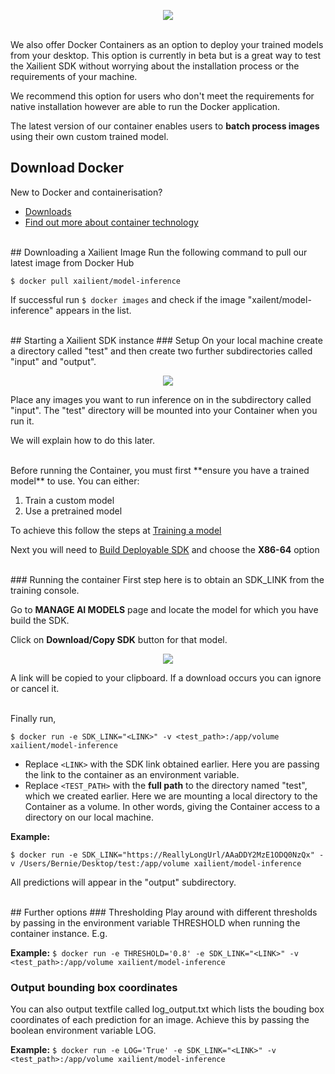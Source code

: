 <p align="center">
  <img src="../img/container/docker_xailient.png">
</p>
<br>
We also offer Docker Containers as an option to deploy your trained models from your desktop.
This option is currently in beta but is a great way to test the Xailient SDK without worrying about the installation process or the requirements of your machine.

We recommend this option for users who don't meet the requirements for native installation however are able to run the Docker application.

The latest version of our container enables users to **batch process images** using their own custom trained model.

## Download Docker
New to Docker and containerisation?

* [Downloads](https://www.docker.com/products/docker-desktop)
* [Find out more about container technology](https://www.docker.com/resources/what-container)

<br>
## Downloading a Xailient Image
Run the following command to pull our latest image from Docker Hub

`$ docker pull xailient/model-inference`

If successful run `$ docker images` and check if the image "xailent/model-inference" appears in the list.

<br>
## Starting a Xailient SDK instance
### Setup
On your local machine create a directory called "test" and then create two further subdirectories called "input" and "output". 

<p align="center">
  <img src="../img/container/test.png">
</p>

Place any images you want to run inference on in the subdirectory called "input".
The "test" directory will be mounted into your Container when you run it. 

We will explain how to do this later.

<br>
Before running the Container, you must first **ensure you have a trained model** to use.
You can either:

1. Train a custom model
2. Use a pretrained model

To achieve this follow the steps at [Training a model](custom_models.md)

Next you will need to [Build Deployable SDK](buildSdk.md) and choose the **X86-64** option

<br>
### Running the container
First step here is to obtain an SDK_LINK from the training console.

Go to __MANAGE AI MODELS__ page and locate the model for which you have build the SDK.

Click on __Download/Copy SDK__ button for that model. 

<p align="center">
<img src="../img/console/SDKBuildComplete.png" heigth=100>
</p>

A link will be copied to your clipboard. If a download occurs you can ignore or cancel it.

<br>
Finally run,

`$ docker run -e SDK_LINK="<LINK>" -v <test_path>:/app/volume xailient/model-inference`

- Replace `<LINK>` with the SDK link obtained earlier. Here you are passing the link to the container as an environment variable.
- Replace `<TEST_PATH>` with the **full path** to the directory named "test", which we created earlier. Here we are mounting a local directory to the Container as a volume. In other words, giving the Container access to a directory on our local machine.

**Example:**

`$ docker run -e SDK_LINK="https://ReallyLongUrl/AAaDDY2MzE1ODQ0NzQx" -v /Users/Bernie/Desktop/test:/app/volume xailient/model-inference`

All predictions will appear in the "output" subdirectory.


<br>
## Further options
### Thresholding
Play around with different thresholds by passing in the environment variable THRESHOLD when running the container instance. E.g.

**Example:**
`$ docker run -e THRESHOLD='0.8' -e SDK_LINK="<LINK>" -v <test_path>:/app/volume xailient/model-inference`

### Output bounding box coordinates
You can also output textfile called log_output.txt which lists the bouding box coordinates of each prediction for an image.
Achieve this by passing the boolean environment variable LOG.

**Example:**
`$ docker run -e LOG='True' -e SDK_LINK="<LINK>" -v <test_path>:/app/volume xailient/model-inference`